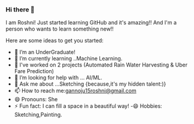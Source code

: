 ### Hi there 👋

I am  Roshni!
Just started learning GitHub and it's amazing!!
And I'm a person who wants to learn something new!!

Here are some ideas to get you started:

- 🔭 I’m an UnderGraduate!
- 🌱 I’m currently learning ..Machine Learning.
- 👯 I've worked on 2 projects (Automated Rain Water Harvesting & Uber Fare Prediction)
- 🤔 I’m looking for help with ... AI/ML.
- 💬 Ask me about ...Sketching {because,it's my hidden talent:)}
- 📫 How to reach me:gannoju15roshni@gmail.com
- 😄 Pronouns: She
- ⚡ Fun fact: I can fill a space in a beautiful way!
-:smile: Hobbies: Sketching,Painting.

